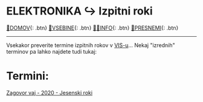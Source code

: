 # ELEKTRONIKA ↪ Izpitni roki
[🏡DOMOV](../index){: .btn}
[📝VSEBINE](../Vsebine/index.md){: .btn}
[👨‍🎓INFO](../info){: .btn}
[💾PRESNEMI](../Presnemi/index){: .btn}

---
Vsekakor preverite termine izpitnih rokov v [VIS-u]( https://vis.pef.uni-lj.si/ )... Nekaj "izrednih" terminov pa lahko najdete tudi tukaj:

# Termini:

[Zagovor vaj - 2020 - Jesenski roki](./2020_08_21_jesenski_rok.md)
